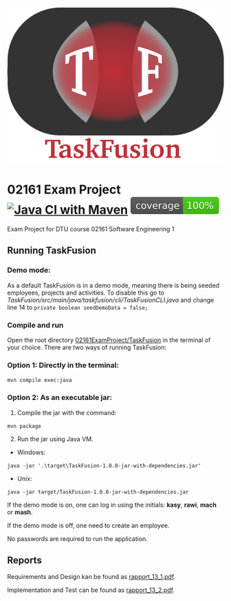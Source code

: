 ![](/TaskFusionAlt.png)
# 02161 Exam Project [![Java CI with Maven](https://github.com/rwiuff/02161ExamProject/actions/workflows/maven.yml/badge.svg?branch=main)](https://github.com/rwiuff/02161ExamProject/actions/workflows/maven.yml) [![Test Coverage](https://github.com/rwiuff/02161ExamProject/raw/gh-pages/badges/jacoco.svg?raw=true)](https://rwiuff.github.io/02161ExamProject/)
Exam Project for DTU course 02161 Software Engineering 1
## Running TaskFusion
### Demo mode:
As a default TaskFusion is in a demo mode, meaning there is being seeded employees, projects and activities. To disable this go to *TaskFusion/src/main/java/taskfusion/cli/TaskFusionCLI.java* and change line 14 to ```private boolean seedDemoData = false;```
### Compile and run
Open the root directory [02161ExamProject/TaskFusion](TaskFusion) in the terminal of your choice. There are two ways of running TaskFusion:
### Option 1: Directly in the terminal:
```
mvn compile exec:java
```
### Option 2: As an executable jar:
1. Compile the jar with the command:
```
mvn package
```
2. Run the jar using Java VM.
 - Windows:
```
java -jar '.\target\TaskFusion-1.0.0-jar-with-dependencies.jar'
```
 - Unix:
```
java -jar target/TaskFusion-1.0.0-jar-with-dependencies.jar
```

If the demo mode is on, one can log in using the initials: **kasy**, **rawi**, **mach** or **mash**.

If the demo mode is off, one need to create an employee.

No passwords are required to run the application.
## Reports
Requirements and Design kan be found as [rapport_13_1.pdf](rapport_13_1.pdf).

Implementation and Test can be found as [rapport_13_2.pdf](rapport_13_2.pdf).
